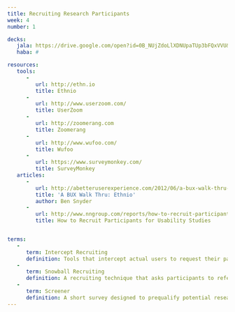 ```yaml
---
title: Recruiting Research Participants
week: 4
number: 1

decks:
   jala: https://drive.google.com/open?id=0B_NUjZdoLlXDNUpaTUp3bFQxVVU&authuser=0
   haba: #

resources:
   tools:
      -
         url: http://ethn.io
         title: Ethnio
      -
         url: http://www.userzoom.com/
         title: UserZoom
      -
         url: http://zoomerang.com
         title: Zoomerang
      -
         url: http://www.wufoo.com/
         title: Wufoo
      -
         url: https://www.surveymonkey.com/
         title: SurveyMonkey
   articles:
      -
         url: http://abetteruserexperience.com/2012/06/a-bux-walk-thru-ethnio/
         title: 'A BUX Walk Thru: Ethnio'
         author: Ben Snyder
      -
         url: http://www.nngroup.com/reports/how-to-recruit-participants-usability-studies/
         title: How to Recruit Participants for Usability Studies


terms:
   -
      term: Intercept Recruiting
      definition: Tools that intercept actual users to request their participation in a research study. Ethnio and UserZoom are examples.
   -
      term: Snowball Recruiting
      definition: A recruiting technique that asks participants to refer you to other potential participants.
   -
      term: Screener
      definition: A short survey designed to prequalify potential research participants.
---
```

